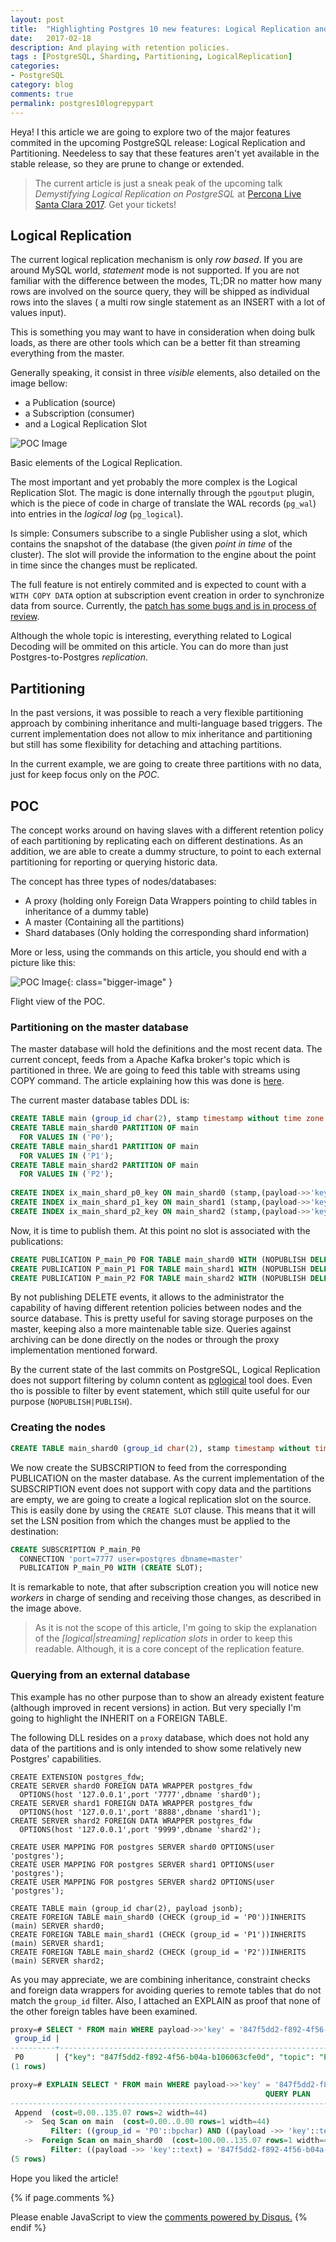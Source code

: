 ```yaml
---
layout: post
title:  "Highlighting Postgres 10 new features: Logical Replication and Partitioning."
date:   2017-02-18
description: And playing with retention policies.
tags : [PostgreSQL, Sharding, Partitioning, LogicalReplication]
categories:
- PostgreSQL
category: blog
comments: true 
permalink: postgres10logrepypart
---
```



Heya! I this article we are going to explore two of the major features commited in 
the upcoming PostgreSQL release: Logical Replication and Partitioning. Needeless to 
say that these features aren't yet available in the stable release, so they are prune
to change or extended.

> The current article is just a sneak peak of the upcoming talk _Demystifying Logical
Replication on PostgreSQL_ at [Percona Live Santa Clara 2017][4]. Get your tickets!

## Logical Replication

The current logical replication mechanism is only _row based_. If you are around MySQL
world, _statement_ mode is not supported. If you are not familiar with the difference
between the modes, TL;DR no matter how many rows are involved
on the source query, they will be shipped as individual rows into the slaves ( a multi
row single statement as an INSERT with a lot of values input).

This is something you may want to have in consideration when doing bulk loads, as there
are other tools which can be a better fit than streaming everything from the master.

Generally speaking, it consist in three _visible_ elements, also detailed on the image
bellow:

- a Publication  (source)
- a Subscription (consumer)
- and a Logical Replication Slot  

![POC Image][3]
<figcaption class="caption">Basic elements of the Logical Replication.</figcaption>


The most important and yet probably the more complex is the Logical Replication Slot. 
The magic is done internally through the `pgoutput` plugin, which is the piece of code in charge
of translate the WAL records (`pg_wal`) into  entries in the _logical log_ (`pg_logical`).

Is simple: Consumers subscribe to a single Publisher using a slot, which contains the snapshot of the
database (the given _point in time_ of the cluster). The slot will provide the information
to the engine about the point in time since the changes must be replicated. 

The full feature is not entirely commited and is expected to count with a `WITH COPY DATA`
option at subscription event creation in order to synchronize data from source. Currently,
the [patch has some bugs and is in process of review][6].

Although the whole topic is interesting, everything related to Logical Decoding will be ommited
on this article. You can do more than just Postgres-to-Postgres _replication_.

## Partitioning

In the past versions, it was possible to reach a very flexible partitioning approach by combining
inheritance and multi-language based triggers. The current implementation does not allow to mix 
inheritance and partitioning but still has some flexibility for detaching and attaching partitions.

In the current example, we are going to create three partitions with no data, just for keep focus
only on the _POC_.


## POC

The concept works around on having slaves with a different retention policy of each partitioning by
replicating each on different destinations. As an addition, we are able to create a dummy structure,
to point to each external partitioning for reporting or querying historic data.

The concept has three types of nodes/databases:

- A proxy (holding only Foreign Data Wrappers pointing to child tables in inheritance of a dummy table)
- A master (Containing all the partitions)
- Shard databases (Only holding the corresponding shard information)

More or less, using the commands on this article, you should end with a picture like this:

![POC Image][1]{: class="bigger-image" }
<figcaption class="caption">Flight view of the POC.</figcaption>


### Partitioning on the master database

The master database will hold the definitions and the most recent data. The current concept, feeds 
from a Apache Kafka broker's topic which is partitioned in three. We are going to feed this table
with streams using COPY command. The article explaining how this was done is [here][5].


The current master database tables DDL is:


```sql
CREATE TABLE main (group_id char(2), stamp timestamp without time zone DEFAULT now(), payload jsonb) PARTITION BY LIST(group_id);
CREATE TABLE main_shard0 PARTITION OF main 
  FOR VALUES IN ('P0');
CREATE TABLE main_shard1 PARTITION OF main 
  FOR VALUES IN ('P1');
CREATE TABLE main_shard2 PARTITION OF main 
  FOR VALUES IN ('P2');
  
CREATE INDEX ix_main_shard_p0_key ON main_shard0 (stamp,(payload->>'key'));
CREATE INDEX ix_main_shard_p1_key ON main_shard1 (stamp,(payload->>'key'));
CREATE INDEX ix_main_shard_p2_key ON main_shard2 (stamp,(payload->>'key'));
```

Now, it is time to publish them. At this point no slot is associated with the
publications:

```sql
CREATE PUBLICATION P_main_P0 FOR TABLE main_shard0 WITH (NOPUBLISH DELETE);
CREATE PUBLICATION P_main_P1 FOR TABLE main_shard1 WITH (NOPUBLISH DELETE);
CREATE PUBLICATION P_main_P2 FOR TABLE main_shard2 WITH (NOPUBLISH DELETE);
```

By not publishing DELETE events, it allows to the administrator the capability of having
different retention policies between nodes and the source database. This is pretty useful
for saving storage purposes on the master, keeping also a more maintenable table size.
Queries against archiving can be done directly on the nodes or through the proxy implementation
mentioned forward.

By the current state of the last commits on PostgreSQL, Logical Replication does not support 
filtering by column content as [pglogical][2] tool does. Even tho is possible to filter by 
event statement, which still quite useful for our purpose (`NOPUBLISH|PUBLISH`).


### Creating the nodes


```sql
CREATE TABLE main_shard0 (group_id char(2), stamp timestamp without time zone, payload jsonb);
```

We now create the SUBSCRIPTION to feed from the corresponding PUBLICATION on the master database.
As the current implementation of the SUBSCRIPTION event does not support with copy data and the
partitions are empty, we are going to create a logical replication slot on the source. This is 
easily done by using the `CREATE SLOT` clause. This means that it will set the LSN position from
which the changes must be applied to the destination:

```sql
CREATE SUBSCRIPTION P_main_P0 
  CONNECTION 'port=7777 user=postgres dbname=master' 
  PUBLICATION P_main_P0 WITH (CREATE SLOT);
```

It is remarkable to note, that after subscription creation you will notice new  _workers_ in charge 
of sending and receiving those changes, as described in the image above. 

> As it is not the scope of this article, I'm going to skip the explanation of the 
> _[logical|streaming] replication slots_ in order to keep this readable. 
> Although, it is a core concept of the replication feature.


### Querying from an external database

This example has no other purpose than to show an already existent feature (although improved 
in recent versions) in action. But very specially I'm going to highlight the INHERIT on a
FOREIGN TABLE.

The following DLL resides on a `proxy` database, which does not hold any data of the partitions
and is only intended to show some relatively new Postgres' capabilities.

```
CREATE EXTENSION postgres_fdw;
CREATE SERVER shard0 FOREIGN DATA WRAPPER postgres_fdw
  OPTIONS(host '127.0.0.1',port '7777',dbname 'shard0');
CREATE SERVER shard1 FOREIGN DATA WRAPPER postgres_fdw
  OPTIONS(host '127.0.0.1',port '8888',dbname 'shard1');
CREATE SERVER shard2 FOREIGN DATA WRAPPER postgres_fdw
  OPTIONS(host '127.0.0.1',port '9999',dbname 'shard2');

CREATE USER MAPPING FOR postgres SERVER shard0 OPTIONS(user 'postgres');
CREATE USER MAPPING FOR postgres SERVER shard1 OPTIONS(user 'postgres');
CREATE USER MAPPING FOR postgres SERVER shard2 OPTIONS(user 'postgres');

CREATE TABLE main (group_id char(2), payload jsonb);
CREATE FOREIGN TABLE main_shard0 (CHECK (group_id = 'P0'))INHERITS (main) SERVER shard0;
CREATE FOREIGN TABLE main_shard1 (CHECK (group_id = 'P1'))INHERITS (main) SERVER shard1;
CREATE FOREIGN TABLE main_shard2 (CHECK (group_id = 'P2'))INHERITS (main) SERVER shard2;
```

As you may appreciate, we are combining inheritance, constraint checks and foreign data wrappers
for avoiding queries to remote tables that do not match the `group_id` filter. Also, I attached
an EXPLAIN as proof that none of the other foreign tables have been examined. 

```sql
proxy=# SELECT * FROM main WHERE payload->>'key' = '847f5dd2-f892-4f56-b04a-b106063cfe0d' and group_id = 'P0';
 group_id |                                                                     payload                                                                      
----------+--------------------------------------------------------------------------------------------------------------------------------------------------
 P0       | {"key": "847f5dd2-f892-4f56-b04a-b106063cfe0d", "topic": "PGSHARD", "offset": 47, "payload": "PXdmzb3EhEeNDdn5surg2VNmEdJoIys9", "partition": 0}
(1 rows)

proxy=# EXPLAIN SELECT * FROM main WHERE payload->>'key' = '847f5dd2-f892-4f56-b04a-b106063cfe0d' and group_id = 'P0';
                                                         QUERY PLAN                                                         
----------------------------------------------------------------------------------------------------------------------------
 Append  (cost=0.00..135.07 rows=2 width=44)
   ->  Seq Scan on main  (cost=0.00..0.00 rows=1 width=44)
         Filter: ((group_id = 'P0'::bpchar) AND ((payload ->> 'key'::text) = '847f5dd2-f892-4f56-b04a-b106063cfe0d'::text))
   ->  Foreign Scan on main_shard0  (cost=100.00..135.07 rows=1 width=44)
         Filter: ((payload ->> 'key'::text) = '847f5dd2-f892-4f56-b04a-b106063cfe0d'::text)
(5 rows)
```



Hope you liked the article!


{% if page.comments %}
<div id="disqus_thread"></div>
<script>


var disqus_config = function () {
this.page.url = {{ site.url }};  // Replace PAGE_URL with your page's canonical URL variable
this.page.identifier = {{ page.title }}; // Replace PAGE_IDENTIFIER with your page's unique identifier variable
};

(function() { // DON'T EDIT BELOW THIS LINE
var d = document, s = d.createElement('script');
s.src = '//3manuek.disqus.com/embed.js';
s.setAttribute('data-timestamp', +new Date());
(d.head || d.body).appendChild(s);
})();
</script>
<noscript>Please enable JavaScript to view the <a href="https://disqus.com/?ref_noscript">comments powered by Disqus.</a></noscript>
{% endif %}


[1]: http://www.3manuek.com/assets/posts/logreppart.jpg 
[2]: https://2ndquadrant.com/es/resources/pglogical/
[3]: http://www.3manuek.com/assets/posts/logicalrepinternals.jpg
[4]: https://www.percona.com/live/17/sessions/demystifying-postgres-logical-replication
[5]: http://www.3manuek.com/kafkaandcopypg
[6]: https://www.postgresql.org/message-id/56f3ec6f1989c738a0fa865b13d25761@xs4all.nl
